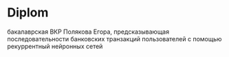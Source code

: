 # Diplom
бакалаврская ВКР Полякова Егора, предсказывающая последовательности банковских транзакций пользователей с помощью рекуррентный нейронных сетей 
